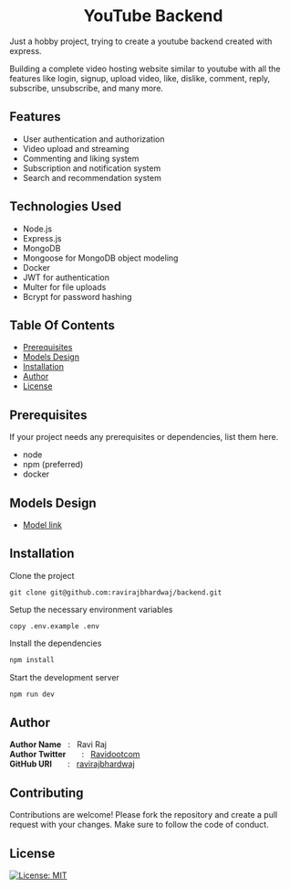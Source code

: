 <h1 align="center" style="border: 0;"> YouTube Backend </h1>

Just a hobby project, trying to create a youtube backend created with express. 

Building a complete video hosting website similar to youtube with all the features like login, signup, upload video, like, dislike, comment, reply, subscribe, unsubscribe, and many more.

## Features

- User authentication and authorization
- Video upload and streaming
- Commenting and liking system
- Subscription and notification system
- Search and recommendation system

## Technologies Used

- Node.js
- Express.js
- MongoDB
- Mongoose for MongoDB object modeling
- Docker
- JWT for authentication
- Multer for file uploads
- Bcrypt for password hashing

## Table Of Contents

- [Prerequisites](#prerequisites)
- [Models Design](#models-design)
- [Installation](#installation)
- [Author](#author)
- [License](#license)

## Prerequisites

If your project needs any prerequisites or dependencies, list them here.

- node
- npm (preferred)
- docker

## Models Design

- [Model link](https://app.eraser.io/workspace/YtPqZ1VogxGy1jzIDkzj?origin=share)

## Installation

Clone the project

```
git clone git@github.com:ravirajbhardwaj/backend.git
```

Setup the necessary environment variables

```
copy .env.example .env
```

Install the dependencies

```bash
npm install
```

Start the development server

```bash
npm run dev
```

## Author

**Author Name** &nbsp; : &nbsp; Ravi Raj <br>
**Author Twitter** &nbsp; &nbsp; &nbsp; : &nbsp; [Ravidootcom](https://x.com/Ravidootcom) <br>
**GitHub URI** &nbsp; &nbsp; &nbsp; : &nbsp; [ravirajbhardwaj](https://github.com/ravirajbhardwaj)

## Contributing

Contributions are welcome! Please fork the repository and create a pull request with your changes. Make sure to follow the code of conduct.

## License

[![License: MIT](https://img.shields.io/badge/License-MIT-red.svg)](https://opensource.org/licenses/MIT)